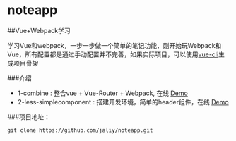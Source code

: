 # noteapp

##Vue+Webpack学习

学习Vue和webpack，一步一步做一个简单的笔记功能，刚开始玩Webpack和Vue，所有配置都是通过手动配置并不完善，如果实际项目，可以使用[vue-cli](https://github.com/vuejs/vue-cli)生成项目骨架


###介绍

* 1-combine : 整合vue + Vue-Router + Webpack, 在线 [Demo](http://jaliy.github.io/noteapp/1-combine/)
* 2-less-simplecomponent : 搭建开发环境，简单的header组件，在线 [Demo](http://jaliy.github.io/noteapp/2-less-simplecomponent/)

###项目地址：

```shell
git clone https://github.com/jaliy/noteapp.git
```
